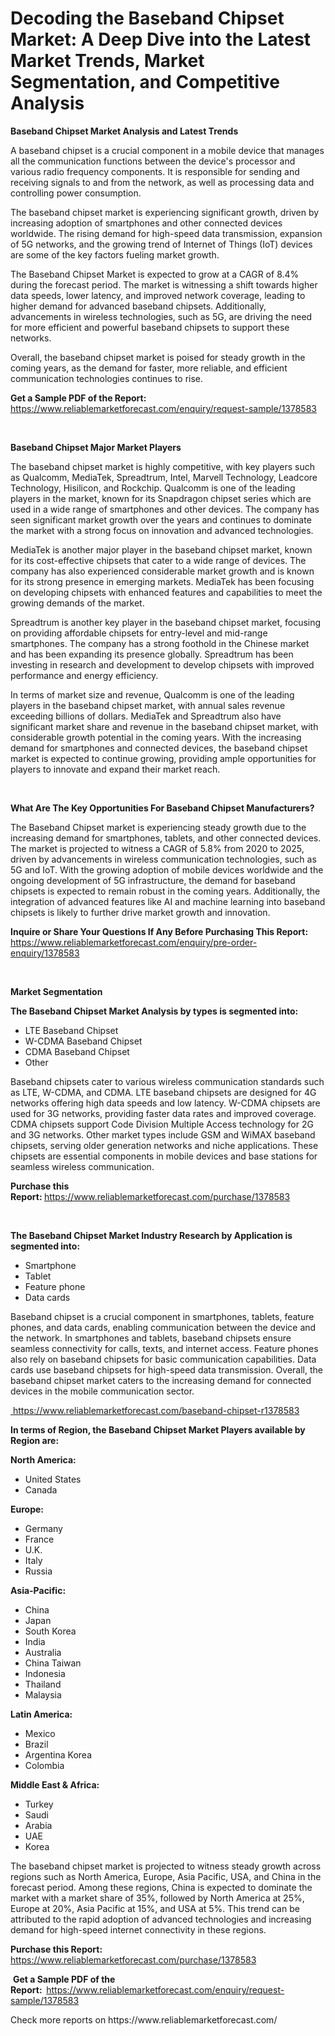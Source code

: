 <p><h1>Decoding the Baseband Chipset Market: A Deep Dive into the Latest Market Trends, Market Segmentation, and Competitive Analysis</h1></p><p><strong>Baseband Chipset Market Analysis and Latest Trends</strong></p>
<p><p>A baseband chipset is a crucial component in a mobile device that manages all the communication functions between the device's processor and various radio frequency components. It is responsible for sending and receiving signals to and from the network, as well as processing data and controlling power consumption.</p><p>The baseband chipset market is experiencing significant growth, driven by increasing adoption of smartphones and other connected devices worldwide. The rising demand for high-speed data transmission, expansion of 5G networks, and the growing trend of Internet of Things (IoT) devices are some of the key factors fueling market growth.</p><p>The Baseband Chipset Market is expected to grow at a CAGR of 8.4% during the forecast period. The market is witnessing a shift towards higher data speeds, lower latency, and improved network coverage, leading to higher demand for advanced baseband chipsets. Additionally, advancements in wireless technologies, such as 5G, are driving the need for more efficient and powerful baseband chipsets to support these networks.</p><p>Overall, the baseband chipset market is poised for steady growth in the coming years, as the demand for faster, more reliable, and efficient communication technologies continues to rise.</p></p>
<p><strong>Get a Sample PDF of the Report:&nbsp;</strong> <a href="https://www.reliablemarketforecast.com/enquiry/request-sample/1378583">https://www.reliablemarketforecast.com/enquiry/request-sample/1378583</a></p>
<p>&nbsp;</p>
<p><strong>Baseband Chipset Major Market Players</strong></p>
<p><p>The baseband chipset market is highly competitive, with key players such as Qualcomm, MediaTek, Spreadtrum, Intel, Marvell Technology, Leadcore Technology, Hisilicon, and Rockchip. Qualcomm is one of the leading players in the market, known for its Snapdragon chipset series which are used in a wide range of smartphones and other devices. The company has seen significant market growth over the years and continues to dominate the market with a strong focus on innovation and advanced technologies.</p><p>MediaTek is another major player in the baseband chipset market, known for its cost-effective chipsets that cater to a wide range of devices. The company has also experienced considerable market growth and is known for its strong presence in emerging markets. MediaTek has been focusing on developing chipsets with enhanced features and capabilities to meet the growing demands of the market.</p><p>Spreadtrum is another key player in the baseband chipset market, focusing on providing affordable chipsets for entry-level and mid-range smartphones. The company has a strong foothold in the Chinese market and has been expanding its presence globally. Spreadtrum has been investing in research and development to develop chipsets with improved performance and energy efficiency.</p><p>In terms of market size and revenue, Qualcomm is one of the leading players in the baseband chipset market, with annual sales revenue exceeding billions of dollars. MediaTek and Spreadtrum also have significant market share and revenue in the baseband chipset market, with considerable growth potential in the coming years. With the increasing demand for smartphones and connected devices, the baseband chipset market is expected to continue growing, providing ample opportunities for players to innovate and expand their market reach.</p></p>
<p>&nbsp;</p>
<p><strong>What Are The Key Opportunities For Baseband Chipset Manufacturers?</strong></p>
<p><p>The Baseband Chipset market is experiencing steady growth due to the increasing demand for smartphones, tablets, and other connected devices. The market is projected to witness a CAGR of 5.8% from 2020 to 2025, driven by advancements in wireless communication technologies, such as 5G and IoT. With the growing adoption of mobile devices worldwide and the ongoing development of 5G infrastructure, the demand for baseband chipsets is expected to remain robust in the coming years. Additionally, the integration of advanced features like AI and machine learning into baseband chipsets is likely to further drive market growth and innovation.</p></p>
<p><strong>Inquire or Share Your Questions If Any Before Purchasing This Report:</strong> <a href="https://www.reliablemarketforecast.com/enquiry/pre-order-enquiry/1378583">https://www.reliablemarketforecast.com/enquiry/pre-order-enquiry/1378583</a></p>
<p>&nbsp;</p>
<p><strong>Market Segmentation</strong></p>
<p><strong>The Baseband Chipset Market Analysis by types is segmented into:</strong></p>
<p><ul><li>LTE Baseband Chipset</li><li>W-CDMA Baseband Chipset</li><li>CDMA Baseband Chipset</li><li>Other</li></ul></p>
<p><p>Baseband chipsets cater to various wireless communication standards such as LTE, W-CDMA, and CDMA. LTE baseband chipsets are designed for 4G networks offering high data speeds and low latency. W-CDMA chipsets are used for 3G networks, providing faster data rates and improved coverage. CDMA chipsets support Code Division Multiple Access technology for 2G and 3G networks. Other market types include GSM and WiMAX baseband chipsets, serving older generation networks and niche applications. These chipsets are essential components in mobile devices and base stations for seamless wireless communication.</p></p>
<p><strong>Purchase this Report:&nbsp;</strong><a href="https://www.reliablemarketforecast.com/purchase/1378583">https://www.reliablemarketforecast.com/purchase/1378583</a></p>
<p>&nbsp;</p>
<p><strong>The Baseband Chipset Market Industry Research by Application is segmented into:</strong></p>
<p><ul><li>Smartphone</li><li>Tablet</li><li>Feature phone</li><li>Data cards</li></ul></p>
<p><p>Baseband chipset is a crucial component in smartphones, tablets, feature phones, and data cards, enabling communication between the device and the network. In smartphones and tablets, baseband chipsets ensure seamless connectivity for calls, texts, and internet access. Feature phones also rely on baseband chipsets for basic communication capabilities. Data cards use baseband chipsets for high-speed data transmission. Overall, the baseband chipset market caters to the increasing demand for connected devices in the mobile communication sector.</p></p>
<p><a href="https://www.reliablemarketforecast.com/baseband-chipset-r1378583">&nbsp;https://www.reliablemarketforecast.com/baseband-chipset-r1378583</a></p>
<p><strong>In terms of Region, the Baseband Chipset Market Players available by Region are:</strong></p>
<p>
    <p> <strong> North America: </strong>
        <ul>
            <li>United States</li>
            <li>Canada</li>
        </ul>
        </p> 
    <p> <strong> Europe: </strong>
        <ul>
            <li>Germany</li>
            <li>France</li>
            <li>U.K.</li>
            <li>Italy</li>
            <li>Russia</li>
        </ul>
        </p> 
    <p> <strong> Asia-Pacific: </strong>
        <ul>
            <li>China</li>
            <li>Japan</li>
            <li>South Korea</li>
            <li>India</li>
            <li>Australia</li>
            <li>China Taiwan</li>
            <li>Indonesia</li>
            <li>Thailand</li>
            <li>Malaysia</li>
        </ul>
        </p> 
    <p> <strong> Latin America: </strong>
        <ul>
            <li>Mexico</li>
            <li>Brazil</li>
            <li>Argentina Korea</li>
            <li>Colombia</li>
        </ul>
        </p> 
    <p> <strong> Middle East & Africa: </strong>
        <ul>
            <li>Turkey</li>
            <li>Saudi</li>
            <li>Arabia</li>
            <li>UAE</li>
            <li>Korea</li>
        </ul>
    </p>
    </p>
<p><p>The baseband chipset market is projected to witness steady growth across regions such as North America, Europe, Asia Pacific, USA, and China in the forecast period. Among these regions, China is expected to dominate the market with a market share of 35%, followed by North America at 25%, Europe at 20%, Asia Pacific at 15%, and USA at 5%. This trend can be attributed to the rapid adoption of advanced technologies and increasing demand for high-speed internet connectivity in these regions.</p></p>
<p><strong>Purchase this Report: </strong><a href="https://www.reliablemarketforecast.com/purchase/1378583">https://www.reliablemarketforecast.com/purchase/1378583</a></p>
<p>&nbsp;<strong>Get a Sample PDF of the Report:&nbsp;&nbsp;</strong><a href="https://www.reliablemarketforecast.com/enquiry/request-sample/1378583">https://www.reliablemarketforecast.com/enquiry/request-sample/1378583</a></p>
<p><strong></strong></p>
<p>Check more reports on https://www.reliablemarketforecast.com/</p>
